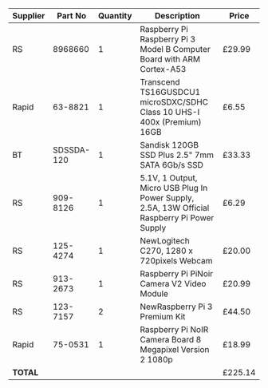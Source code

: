 | Supplier | Part No    | Quantity | Description                                                             | Price   |
|----------|------------|----------|-------------------------------------------------------------------------|---------|
| RS       | 8968660    | 1        | Raspberry Pi Raspberry Pi 3 Model B Computer Board with ARM Cortex-A53  | £29.99 |
| Rapid    | 63-8821    | 1        | Transcend TS16GUSDCU1 microSDXC/SDHC Class 10 UHS-I 400x (Premium) 16GB | £6.55  |
| BT       | SDSSDA-120 | 1        | Sandisk 120GB SSD Plus 2.5" 7mm SATA 6Gb/s SSD                          | £33.33 |
| RS | 909-8126 | 1 | 5.1V, 1 Output, Micro USB Plug In Power Supply, 2.5A, 13W Official Raspberry Pi Power Supply | £6.29 |
| RS | 125-4274 | 1 | NewLogitech C270, 1280 x 720pixels Webcam | £20.00 |
| RS | 913-2673 | 1 | Raspberry Pi PiNoir Camera V2 Video Module | £20.99 |
| RS | 123-7157 | 2 | NewRaspberry Pi 3 Premium Kit | £44.50 |
| Rapid | 75-0531 | 1 | Raspberry Pi NoIR Camera Board 8 Megapixel Version 2 1080p | £18.99
|   **TOTAL**       |       | |           |  £225.14 |
